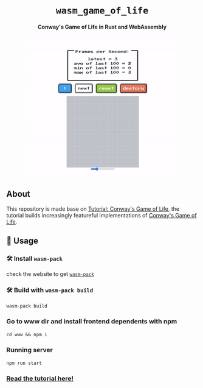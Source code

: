 <div align="center">

  <h1><code>wasm_game_of_life</code></h1>

  <strong>Conway's Game of Life in Rust and WebAssembly</strong>
  
  <div align=center><img width="400" height="372" src="example.gif"/></div>
</div>


## About

This repository is made base on [Tutorial: Conway's Game of Life](https://rustwasm.github.io/book/game-of-life/introduction.html), the tutorial builds increasingly featureful implementations of [Conway's Game of Life][game-of-life].

## 🚴 Usage
### 🛠️ Install `wasm-pack`
check the website to get [`wasm-pack`](https://rustwasm.github.io/wasm-pack/installer/)

### 🛠️ Build with `wasm-pack build`

```
wasm-pack build
```
### Go to www dir and install frontend dependents with npm
```
cd www && npm i
```

### Running server
```
npm run start
```

### [Read the tutorial here!][tutorial]

[game-of-life]: https://en.wikipedia.org/wiki/Conway%27s_Game_of_Life
[tutorial]: https://rustwasm.github.io/book/game-of-life/introduction.html
